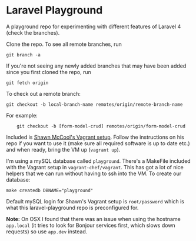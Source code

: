 Laravel Playground
==================
A playground repo for experimenting with different features of Laravel 4 (check the branches).


Clone the repo. To see all remote branches, run

	git branch -a
	
If you're not seeing any newly added branches that may have been added since you first cloned the repo, run

	git fetch origin

To check out a remote branch:

	git checkout -b local-branch-name remotes/origin/remote-branch-name
	
For example:

		git checkout -b [form-model-crud] remotes/origin/form-model-crud


Included is [Shawn McCool's Vagrant setup](https://github.com/ShawnMcCool/vagrant-chef). Follow the instructions on his repo if you want to use it (make sure all required software is up to date etc.) and when ready, bring the VM up (`vagrant up`).

I'm using a mySQL database called `playground`. There's a MakeFile included with the Vagrant setup in `vagrant-chef/vagrant`. This has got a lot of nice helpers that we can run without having to ssh into the VM. To create our database:

	make createdb DBNAME="playground"
	
Default mySQL login for Shawn's Vagrant setup is `root/password` which is what this laravel-playground repo is preconfigured for.

__Note:__ On OSX I found that there was an issue when using the hostname `app.local` (it tries to look for Bonjour services first, which slows down requests) so use `app.dev` instead.
